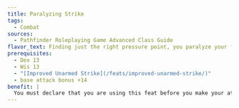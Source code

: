 ```yaml
---
title: Paralyzing Strike
tags:
  - Combat
sources:
  - Pathfinder Roleplaying Game Advanced Class Guide
flavor_text: Finding just the right pressure point, you paralyze your foe with a single hit.
prerequisites:
  - Dex 13
  - Wis 13
  - "[Improved Unarmed Strike](/feats/improved-unarmed-strike/)"
  - base attack bonus +14
benefit: |
  You must declare that you are using this feat before you make your attack roll (thus, a failed attack roll ruins the attempt). Paralyzing Strike forces a foe damaged by your unarmed attack to attempt a Fortitude saving throw (DC = 10 + 1/2 your character level + your Wisdom modifier), in addition to dealing damage normally. An opponent who fails this saving throw is paralyzed for 1 round, until just before your next turn. You can attempt to use Paralyzing Strike once per day for every 4 character levels you have, but no more than once per round. Constructs, incorporeal creatures, plants, undead, and creatures that are immune to critical hits cannot be affected by this ability.
---
```


